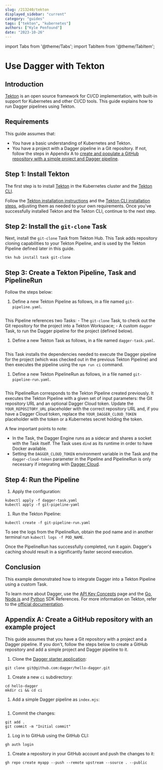 ```yaml
---
slug: /213240/tekton
displayed_sidebar: "current"
category: "guides"
tags: ["tekton", "kubernetes"]
authors: ["Kyle Penfound"]
date: "2023-10-26"
---
```


import Tabs from '@theme/Tabs';
import TabItem from '@theme/TabItem';

# Use Dagger with Tekton

## Introduction

[Tekton](https://tekton.dev/) is an open source framework for CI/CD implementation, with built-in support for Kubernetes and other CI/CD tools. This guide explains how to run Dagger pipelines using Tekton.

## Requirements

This guide assumes that:

- You have a basic understanding of Kubernetes and Tekton.
- You have a project with a Dagger pipeline in a Git repository. If not, follow the steps in Appendix A to [create and populate a GitHub repository with a simple project and Dagger pipeline](#appendix-a-create-a-github-repository-with-an-example-project).

## Step 1: Install Tekton

The first step is to install [Tekton](https://tekton.dev/) in the Kubernetes cluster and the [Tekton CLI](https://tekton.dev/docs/cli/).

Follow the [Tekton installation instructions](https://tekton.dev/docs/getting-started/) and the [Tekton CLI installation steps](https://tekton.dev/docs/cli/), adjusting them as needed to your own requirements. Once you've successfully installed Tekton and the Tekton CLI, continue to the next step.

## Step 2: Install the `git-clone` Task

Next, install the `git-clone` Task from Tekton Hub. This Task adds repository cloning capabilities to your Tekton Pipeline, and is used by the Tekton Pipeline defined later in this guide.

```shell
tkn hub install task git-clone
```

## Step 3: Create a Tekton Pipeline, Task and PipelineRun

Follow the steps below:

1. Define a new Tekton Pipeline as follows, in a file named `git-pipeline.yaml`.

  ```yaml file=./snippets/tekton/git-pipeline.yaml
  ```

  This Pipeline references two Tasks:
    - The `git-clone` Task, to check out the Git repository for the project into a Tekton Workspace;
    - A custom `dagger` Task, to run the Dagger pipeline for the project (defined below).

1. Define a new Tekton Task as follows, in a file named `dagger-task.yaml`.

  ```yaml file=./snippets/tekton/dagger-task.yaml
  ```

  This Task installs the dependencies needed to execute the Dagger pipeline for the project (which was checked out in the previous Tekton Pipeline) and then executes the pipeline using the `npm run ci` command.

1. Define a new Tekton PipelineRun as follows, in a file named `git-pipeline-run.yaml`.

  ```yaml file=./snippets/tekton/git-pipeline-run.yaml
  ```

  This PipelineRun corresponds to the Tekton Pipeline created previously. It executes the Tekton Pipeline with a given set of input parameters: the Git repository URL and an optional Dagger Cloud token. Update the `YOUR_REPOSITORY_URL` placeholder with the correct repository URL and, if you have a Dagger Cloud token, replace the `YOUR_DAGGER_CLOUD_TOKEN` placeholder with the token or a Kubernetes secret holding the token.

A few important points to note:

- In the Task, the Dagger Engine runs as a sidecar and shares a socket with the Task itself. The Task uses `dind` as its runtime in order to have Docker available.
- Setting the `DAGGER_CLOUD_TOKEN` environment variable in the Task and the `dagger-cloud-token` parameter in the Pipeline and PipelineRun is only necessary if integrating with [Dagger Cloud](https://dagger.cloud/).

## Step 4: Run the Pipeline

1. Apply the configuration:

  ```shell
  kubectl apply -f dagger-task.yaml
  kubectl apply -f git-pipeline-yaml
  ```

1. Run the Tekton Pipeline:

  ```shell
  kubectl create -f git-pipeline-run.yaml
  ```

  To see the logs from the PipelineRun, obtain the pod name and in another terminal run `kubectl logs -f POD_NAME`.

Once the PipelineRun has successfully completed, run it again. Dagger's caching should result in a significantly faster second execution.

## Conclusion

This example demonstrated how to integrate Dagger into a Tekton Pipeline using a custom Task.

To learn more about Dagger, use the [API Key Concepts](../api/975146-concepts.mdx) page and the [Go](https://pkg.go.dev/dagger.io/dagger), [Node.js](../sdk/nodejs/reference/modules.md) and [Python](https://dagger-io.readthedocs.org/) SDK References. For more information on Tekton, refer to the [official documentation](https://tekton.dev/docs/).

## Appendix A: Create a GitHub repository with an example project

This guide assumes that you have a Git repository with a project and a Dagger pipeline. If you don't, follow the steps below to create a GitHub repository and add a simple project and Dagger pipeline to it.

1. Clone the [Dagger starter application](https://github.com/dagger/hello-dagger):

  ```shell
  git clone git@github.com:dagger/hello-dagger.git
  ```

1. Create a new `ci` subdirectory:

  ```shell
  cd hello-dagger
  mkdir ci && cd ci
  ```

1. Add a simple Dagger pipeline as `index.mjs`:

  ```javascript title="index.mjs" file=./snippets/tekton/index.mjs
  ```

1. Commit the changes:

  ```shell
  git add .
  git commit -m "Initial commit"
  ```

1. Log in to GitHub using the GitHub CLI:

  ```shell
  gh auth login
  ```

1. Create a repository in your GitHub account and push the changes to it:

  ```shell
  gh repo create myapp --push --remote upstream --source . --public
  ```
